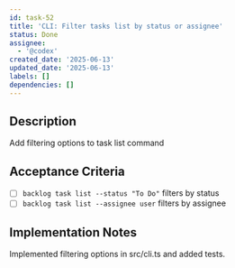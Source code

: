 ```yaml
---
id: task-52
title: 'CLI: Filter tasks list by status or assignee'
status: Done
assignee:
  - '@codex'
created_date: '2025-06-13'
updated_date: '2025-06-13'
labels: []
dependencies: []
---
```


## Description

Add filtering options to task list command

## Acceptance Criteria
- [ ] `backlog task list --status "To Do"` filters by status
- [ ] `backlog task list --assignee user` filters by assignee

## Implementation Notes
Implemented filtering options in src/cli.ts and added tests.
